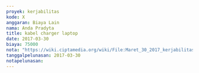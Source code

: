 ```yaml
---
proyek: kerjabilitas
kode: X
anggaran: Biaya Lain
nama: Anda Pradyta
title: kabel charger laptop
date: 2017-03-30
biaya: 75000
nota: "https://wiki.ciptamedia.org/wiki/File:Maret_30_2017_kerjabilitas_X_kabel_carger_laptop_anda.jpg"
tanggalpelunasan: 2017-03-30
notapelunasan:
---
```

